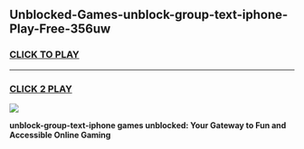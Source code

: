 
## Unblocked-Games-unblock-group-text-iphone-Play-Free-356uw
<h3>
<a href="https://premium76.site?title=unblock-group-text-iphone&ref=23A">CLICK TO PLAY</a></h3>
<hr>

<h3>
<a href="https://premium76.site?title=unblock-group-text-iphone&ref=23A">CLICK 2 PLAY</a>
  
</h3>

<a href="https://premium76.site?title=unblock-group-text-iphone&ref=23A"><img src="https://clearcache.store/games.png"></a>


**unblock-group-text-iphone games unblocked: Your Gateway to Fun and Accessible Online Gaming**
